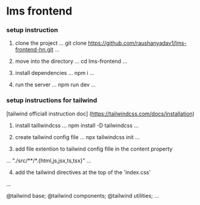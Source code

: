 # lms frontend

### setup instruction

1. clone the project 
...
git clone https://github.com/raushanyadav1/lms-frontend-hn.git
...

2. move into the directory
...
cd lms-frontend
...

3. install dependencies
...
npm i
...

4. run the server
...
npm run dev
...

### setup instructions for tailwind
[tailwind officiall instruction doc] (https://tailwindcss.com/docs/installation)

1. install taillwindcss
...
npm install -D tailwindcss
...

2. create tailwind config file
...
npx tailwindcss init
...

3. add file extention to tailwind config fille in the content property

...
"./src/**/*.{html,js,jsx,ts,tsx}"
...

4. add the tailwind directives at the top of the 'index.css' 

...

@tailwind base;
@tailwind components;
@tailwind utilities;
...